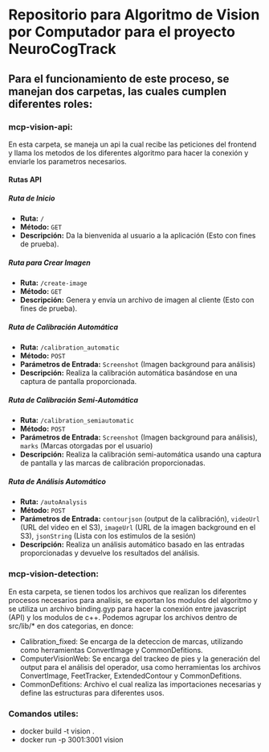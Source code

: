 # Repositorio para Algoritmo de Vision por Computador para el proyecto NeuroCogTrack

## Para el funcionamiento de este proceso, se manejan dos carpetas, las cuales cumplen diferentes roles:
### mcp-vision-api:
En esta carpeta, se maneja un api la cual recibe las peticiones del frontend y llama los metodos de los diferentes algoritmo para hacer la conexión y enviarle los parametros necesarios.

#### Rutas API
##### Ruta de Inicio

- **Ruta:** `/`
- **Método:** `GET`
- **Descripción:** Da la bienvenida al usuario a la aplicación (Esto con fines de prueba).

##### Ruta para Crear Imagen

- **Ruta:** `/create-image`
- **Método:** `GET`
- **Descripción:** Genera y envía un archivo de imagen al cliente (Esto con fines de prueba).

##### Ruta de Calibración Automática

- **Ruta:** `/calibration_automatic`
- **Método:** `POST`
- **Parámetros de Entrada:** `Screenshot` (Imagen background para análisis)
- **Descripción:** Realiza la calibración automática basándose en una captura de pantalla proporcionada.

##### Ruta de Calibración Semi-Automática

- **Ruta:** `/calibration_semiautomatic`
- **Método:** `POST`
- **Parámetros de Entrada:** `Screenshot` (Imagen background para análisis), `marks` (Marcas otorgadas por el usuario)
- **Descripción:** Realiza la calibración semi-automática usando una captura de pantalla y las marcas de calibración proporcionadas.

##### Ruta de Análisis Automático

- **Ruta:** `/autoAnalysis`
- **Método:** `POST`
- **Parámetros de Entrada:** `contourjson` (output de la calibración), `videoUrl` (URL del video en el S3), `imageUrl` (URL de la imagen background en el S3), `jsonString` (Lista con los estimulos de la sesión)
- **Descripción:** Realiza un análisis automático basado en las entradas proporcionadas y devuelve los resultados del análisis.

### mcp-vision-detection:
  En esta carpeta, se tienen todos los archivos que realizan los diferentes procesos necesarios para analisis, se exportan los modulos del algoritmo y se utiliza un archivo binding.gyp para hacer la conexión entre javascript (API) y los modulos de c++.
Podemos agrupar los archivos dentro de src/lib/* en dos categorias, en donce:
- Calibration_fixed: Se encarga de la deteccion de marcas, utilizando como herramientas ConvertImage y CommonDefitions.
- ComputerVisionWeb: Se encarga del trackeo de pies y la generación del output para el análisis del operador, usa como herramientas los archivos ConvertImage, FeetTracker, ExtendedContour y CommonDefitions.
- CommonDefitions: Archivo el cual realiza las importaciones necesarias y define las estructuras para diferentes usos.


### Comandos utiles:
- docker build -t vision .
- docker run -p 3001:3001 vision
